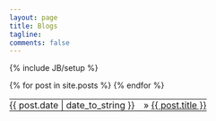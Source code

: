 ```yaml
---
layout: page
title: Blogs
tagline:
comments: false
---
```

{% include JB/setup %}

<!--<ul class="posts">
  {% for post in site.posts %}
    <li><span>{{ post.date | date_to_string }}</span> &raquo; <a href="{{ BASE_PATH }}{{ post.url }}">{{ post.title }}</a></li>
  {% endfor %}
</ul>-->

<table class="table table-hover">
    <tbody>
        {% for post in site.posts %}
        <tr>
            <td style="border: none; padding: 0;text-align: right;">{{ post.date | date_to_string }}</td>
            <td></td>
            <td style="border: none; padding: 0;">
                &raquo; 
                <a href="{{ BASE_PATH }}{{ post.url }}">
                    {{ post.title }}
                </a>
            </td>
        </tr>
        {% endfor %}
    </tbody>
</table>
